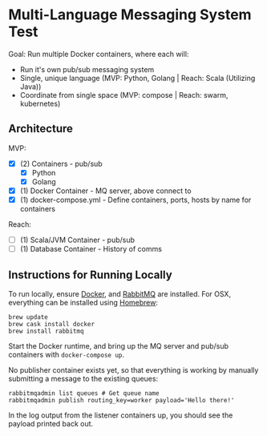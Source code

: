 # Multi-Language Messaging System Test

Goal: Run multiple Docker containers, where each will:
  - Run it's own pub/sub messaging system
  - Single, unique language (MVP: Python, Golang | Reach: Scala (Utilizing Java))
  - Coordinate from single space (MVP: compose | Reach: swarm, kubernetes)

## Architecture

MVP:
- [x]  (2) Containers -  pub/sub
    - [x] Python
    - [x] Golang
- [x]  (1) Docker Container - MQ server, above connect to
- [x]  (1) docker-compose.yml - Define containers, ports, hosts by name for containers

Reach:
- [ ]  (1) Scala/JVM Container -  pub/sub
- [ ]  (1) Database Container - History of comms

## Instructions for Running Locally

To run locally, ensure [Docker](https://www.docker.com/), and [RabbitMQ](https://www.rabbitmq.com/)
 are installed. For OSX, everything can be installed using [Homebrew](https://brew.sh/):
```
brew update
brew cask install docker
brew install rabbitmq
```

Start the Docker runtime, and bring up the MQ server and pub/sub containers
with `docker-compose up`.

No publisher container exists yet, so that everything is working by manually
submitting a message to the existing queues:
```
rabbitmqadmin list queues # Get queue name
rabbitmqadmin publish routing_key=worker payload='Hello there!'
```

In the log output from the listener containers up, you should see the payload
printed back out.
